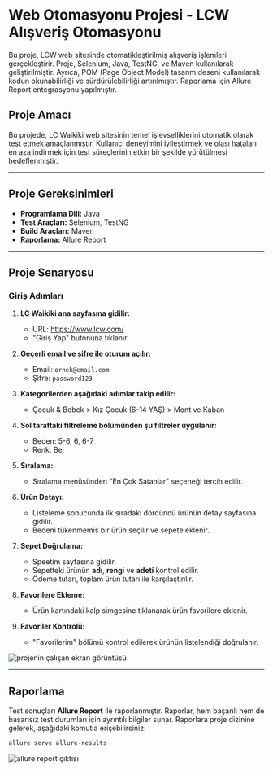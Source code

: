 # Web Otomasyonu Projesi - LCW Alışveriş Otomasyonu

Bu proje, LCW web sitesinde otomatikleştirilmiş alışveriş işlemleri gerçekleştirir. Proje, Selenium, Java, TestNG, ve Maven kullanılarak geliştirilmiştir. Ayrıca, POM (Page Object Model) tasarım deseni kullanılarak kodun okunabilirliği ve sürdürülebilirliği artırılmıştır. Raporlama için Allure Report entegrasyonu yapılmıştır.

## Proje Amacı

Bu projede, LC Waikiki web sitesinin temel işlevselliklerini otomatik olarak test etmek amaçlanmıştır. Kullanıcı deneyimini iyileştirmek ve olası hataları en aza indirmek için test süreçlerinin etkin bir şekilde yürütülmesi hedeflenmiştir.

---

## Proje Gereksinimleri

- **Programlama Dili:** Java
- **Test Araçları:** Selenium, TestNG
- **Build Araçları:** Maven
- **Raporlama:** Allure Report

---

## Proje Senaryosu

### Giriş Adımları

1. **LC Waikiki ana sayfasına gidilir:**
   - URL: https://www.lcw.com/
   - "Giriş Yap" butonuna tıklanır.

2. **Geçerli email ve şifre ile oturum açılır:**

   - Email: `ornek@email.com`
   - Şifre: `password123`


3. **Kategorilerden aşağıdaki adımlar takip edilir:**
   - Çocuk & Bebek > Kız Çocuk (6-14 YAŞ) > Mont ve Kaban


4. **Sol taraftaki filtreleme bölümünden şu filtreler uygulanır:**
   - Beden: 5-6, 6, 6-7
   - Renk: Bej


5. **Sıralama:**
   - Sıralama menüsünden "En Çok Satanlar" seçeneği tercih edilir.

6. **Ürün Detayı:**
   - Listeleme sonucunda ilk sıradaki dördüncü ürünün detay sayfasına gidilir.
   - Bedeni tükenmemiş bir ürün seçilir ve sepete eklenir.

7. **Sepet Doğrulama:**
   - Speetim sayfasına gidilir.
   - Sepetteki ürünün **adı**, **rengi** ve **adeti** kontrol edilir.
   - Ödeme tutarı, toplam ürün tutarı ile karşılaştırılır.


8. **Favorilere Ekleme:**
   - Ürün kartındaki kalp simgesine tıklanarak ürün favorilere eklenir.



9. **Favoriler Kontrolü:**
   - "Favorilerim" bölümü kontrol edilerek ürünün listelendiği doğrulanır.

![projenin çalışan ekran görüntüsü](https://github.com/user-attachments/assets/937d0f82-4fc0-43c9-8ce5-fe01d4a097d1)

---

## Raporlama

Test sonuçları **Allure Report** ile raporlanmıştır. Raporlar, hem başarılı hem de başarısız test durumları için ayrıntılı bilgiler sunar. Raporlara proje dizinine gelerek, aşağıdaki komutla erişebilirsiniz:
```bash
allure serve allure-results
```
![allure report çıktısı](https://github.com/user-attachments/assets/b4bfba31-c278-4264-b5c0-027a9849afd8)


